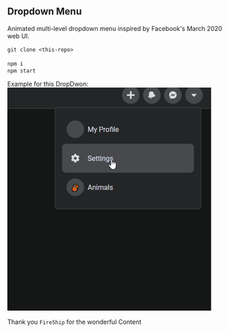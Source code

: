 ## Dropdown Menu

Animated multi-level dropdown menu inspired by Facebook's March 2020 web UI.

```
git clone <this-repo>

npm i
npm start
```

Example for this DropDwon:
![](animated-dropdown.gif)

Thank you `FireShip` for the wonderful Content
